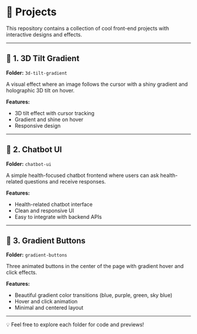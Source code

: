 # 🚀 Projects

This repository contains a collection of cool front-end projects with interactive designs and effects.

---

## 📁 1. 3D Tilt Gradient

**Folder:** `3d-tilt-gradient`

A visual effect where an image follows the cursor with a shiny gradient and holographic 3D tilt on hover.

**Features:**
- 3D tilt effect with cursor tracking
- Gradient and shine on hover
- Responsive design

---

## 📁 2. Chatbot UI

**Folder:** `chatbot-ui`

A simple health-focused chatbot frontend where users can ask health-related questions and receive responses.

**Features:**
- Health-related chatbot interface
- Clean and responsive UI
- Easy to integrate with backend APIs

---

## 📁 3. Gradient Buttons

**Folder:** `gradient-buttons`

Three animated buttons in the center of the page with gradient hover and click effects.

**Features:**
- Beautiful gradient color transitions (blue, purple, green, sky blue)
- Hover and click animation
- Minimal and centered layout

---

💡 Feel free to explore each folder for code and previews!

